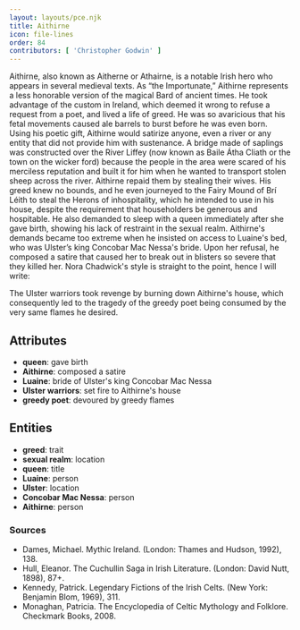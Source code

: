 ```yaml
---
layout: layouts/pce.njk
title: Aithirne
icon: file-lines
order: 84
contributors: [ 'Christopher Godwin' ]
---
```

Aithirne, also known as Aitherne or Athairne, is a notable Irish hero who appears in several medieval texts. As “the Importunate,” Aithirne represents a less honorable version of the magical Bard of ancient times. He took advantage of the custom in Ireland, which deemed it wrong to refuse a request from a poet, and lived a life of greed. He was so avaricious that his fetal movements caused ale barrels to burst before he was even born. Using his poetic gift, Aithirne would satirize anyone, even a river or any entity that did not provide him with sustenance. A bridge made of saplings was constructed over the River Liffey (now known as Baile Átha Cliath or the town on the wicker ford) because the people in the area were scared of his merciless reputation and built it for him when he wanted to transport stolen sheep across the river. Aithirne repaid them by stealing their wives. His greed knew no bounds, and he even journeyed to the Fairy Mound of Brí Léith to steal the Herons of inhospitality, which he intended to use in his house, despite the requirement that householders be generous and hospitable. He also demanded to sleep with a queen immediately after she gave birth, showing his lack of restraint in the sexual realm. Aithirne's demands became too extreme when he insisted on access to Luaine's bed, who was Ulster’s king Concobar Mac Nessa's bride. Upon her refusal, he composed a satire that caused her to break out in blisters so severe that they killed her. Nora Chadwick's style is straight to the point, hence I will write:

The Ulster warriors took revenge by burning down Aithirne's house, which consequently led to the tragedy of the greedy poet being consumed by the very same flames he desired.

## Attributes

- **queen**: gave birth
- **Aithirne**: composed a satire
- **Luaine**: bride of Ulster's king Concobar Mac Nessa
- **Ulster warriors**: set fire to Aithirne's house
- **greedy poet**: devoured by greedy flames

## Entities

- **greed**: trait
- **sexual realm**: location
- **queen**: title
- **Luaine**: person
- **Ulster**: location
- **Concobar Mac Nessa**: person
- **Aithirne**: person

### Sources

- Dames, Michael. Mythic Ireland. (London: Thames and Hudson, 1992), 138.
- Hull, Eleanor. The Cuchullin Saga in Irish Literature. (London: David Nutt, 1898), 87+.
- Kennedy, Patrick. Legendary Fictions of the Irish Celts. (New York: Benjamin Blom, 1969), 311.
- Monaghan, Patricia. The Encyclopedia of Celtic Mythology and Folklore. Checkmark Books, 2008.

